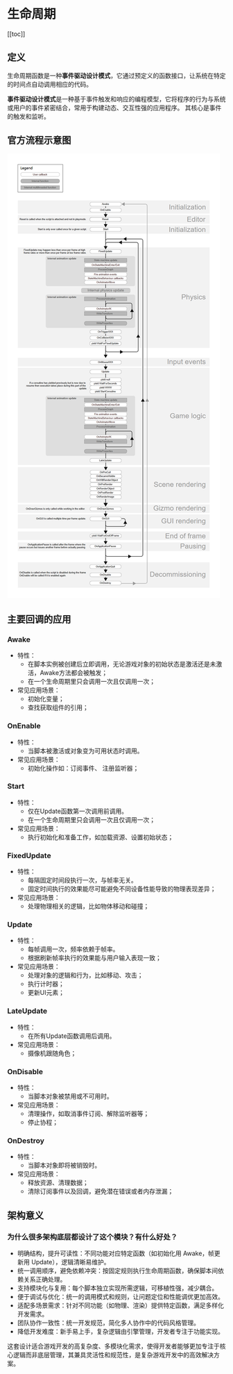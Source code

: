 # 生命周期
[[toc]]

## 定义

生命周期函数是一种**事件驱动设计模式**，它通过预定义的函数接口，让系统在特定的时间点自动调用相应的代码。

**事件驱动设计模式**是一种基于事件触发和响应的编程模型，它将程序的行为与系统或用户的事件紧密结合，常用于构建动态、交互性强的应用程序。
其核心是事件的触发和监听。

## 官方流程示意图

![生命周期示意图](/Unity/LifeRecycle.png)

## 主要回调的应用

### Awake

* 特性：
  * 在脚本实例被创建后立即调用，无论游戏对象的初始状态是激活还是未激活，Awake方法都会被触发；
  * 在一个生命周期里只会调用一次且仅调用一次；
* 常见应用场景：
  * 初始化变量；
  * 查找获取组件的引用；

### OnEnable

* 特性：
  * 当脚本被激活或对象变为可用状态时调用。
* 常见应用场景：
    * 初始化操作如：订阅事件、 注册监听器；

### Start

* 特性：
  * 仅在Update函数第一次调用前调用。
  * 在一个生命周期里只会调用一次且仅调用一次；
* 常见应用场景：
    * 执行初始化和准备工作，如加载资源、设置初始状态；

### FixedUpdate

* 特性：
  * 每隔固定时间段执行一次，与帧率无关。
  * 固定时间执行的效果能尽可能避免不同设备性能导致的物理表现差异；
* 常见应用场景：
    * 处理物理相关的逻辑，比如物体移动和碰撞；

### Update

* 特性：
  * 每帧调用一次，频率依赖于帧率。
  * 根据刷新帧率执行的效果能与用户输入表现一致；
* 常见应用场景：
    * 处理对象的逻辑和行为，比如移动、攻击；
    * 执行计时器；
    * 更新UI元素；

### LateUpdate

* 特性：
  * 在所有Update函数调用后调用。
* 常见应用场景：
    * 摄像机跟随角色；

### OnDisable

* 特性：
  * 当脚本对象被禁用或不可用时。
* 常见应用场景：
    * 清理操作，如取消事件订阅、解除监听器等；
    * 停止协程；

### OnDestroy

* 特性：
  * 当脚本对象即将被销毁时。
* 常见应用场景：
    * 释放资源、清理数据；
    * 清除订阅事件以及回调，避免潜在错误或者内存泄漏；

## 架构意义

### 为什么很多架构底层都设计了这个模块？有什么好处？

- 明确结构，提升可读性：不同功能对应特定函数（如初始化用 Awake，帧更新用 Update），逻辑清晰易维护。
- 统一调用顺序，避免依赖冲突：按固定规则执行生命周期函数，确保脚本间依赖关系正确处理。
- 支持模块化与复用：每个脚本独立实现所需逻辑，可移植性强，减少耦合。
- 便于调试与优化：统一的调用模式和规则，让问题定位和性能调优更加高效。
- 适配多场景需求：针对不同功能（如物理、渲染）提供特定函数，满足多样化开发需求。
- 团队协作一致性：统一开发规范，简化多人协作中的代码风格管理。
- 降低开发难度：新手易上手，复杂逻辑由引擎管理，开发者专注于功能实现。

这套设计适合游戏开发的高复杂度、多模块化需求，使得开发者能够更加专注于核心逻辑而非底层管理，其兼具灵活性和规范性，是复杂游戏开发中的高效解决方案。
